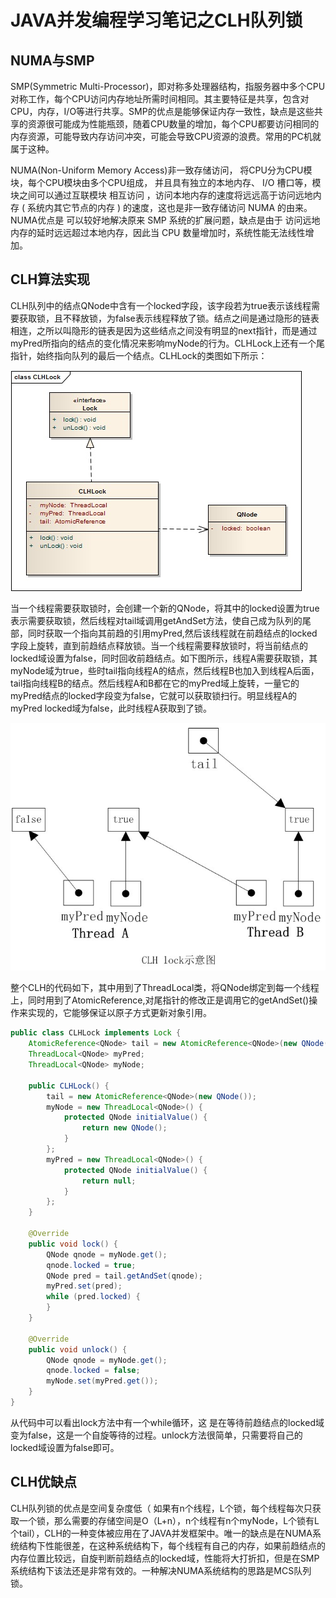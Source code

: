 # JAVA并发编程学习笔记之CLH队列锁



## NUMA与SMP

SMP(Symmetric Multi-Processor)，即对称多处理器结构，指服务器中多个CPU对称工作，每个CPU访问内存地址所需时间相同。其主要特征是共享，包含对CPU，内存，I/O等进行共享。SMP的优点是能够保证内存一致性，缺点是这些共享的资源很可能成为性能瓶颈，随着CPU数量的增加，每个CPU都要访问相同的内存资源，可能导致内存访问冲突，可能会导致CPU资源的浪费。常用的PC机就属于这种。

NUMA(Non-Uniform Memory Access)非一致存储访问， 将CPU分为CPU模块，每个CPU模块由多个CPU组成， 并且具有独立的本地内存、 I/O 槽口等，模块之间可以通过互联模块 相互访问 ，访问本地内存的速度将远远高于访问远地内存 ( 系统内其它节点的内存 ) 的速度，这也是非一致存储访问 NUMA 的由来。 NUMA优点是 可以较好地解决原来 SMP 系统的扩展问题，缺点是由于 访问远地内存的延时远远超过本地内存，因此当 CPU 数量增加时，系统性能无法线性增加。

## CLH算法实现

CLH队列中的结点QNode中含有一个locked字段，该字段若为true表示该线程需要获取锁，且不释放锁，为false表示线程释放了锁。结点之间是通过隐形的链表相连，之所以叫隐形的链表是因为这些结点之间没有明显的next指针，而是通过myPred所指向的结点的变化情况来影响myNode的行为。CLHLock上还有一个尾指针，始终指向队列的最后一个结点。CLHLock的类图如下所示：

![1336057027_8106](JAVA并发编程学习笔记之CLH队列锁.assets/1336057027_8106.jpg)

当一个线程需要获取锁时，会创建一个新的QNode，将其中的locked设置为true表示需要获取锁，然后线程对tail域调用getAndSet方法，使自己成为队列的尾部，同时获取一个指向其前趋的引用myPred,然后该线程就在前趋结点的locked字段上旋转，直到前趋结点释放锁。当一个线程需要释放锁时，将当前结点的locked域设置为false，同时回收前趋结点。如下图所示，线程A需要获取锁，其myNode域为true，些时tail指向线程A的结点，然后线程B也加入到线程A后面，tail指向线程B的结点。然后线程A和B都在它的myPred域上旋转，一量它的myPred结点的locked字段变为false，它就可以获取锁扫行。明显线程A的myPred locked域为false，此时线程A获取到了锁。

![1336185963_4905](JAVA并发编程学习笔记之CLH队列锁.assets/1336185963_4905.jpg)

整个CLH的代码如下，其中用到了ThreadLocal类，将QNode绑定到每一个线程上，同时用到了AtomicReference,对尾指针的修改正是调用它的getAndSet()操作来实现的，它能够保证以原子方式更新对象引用。

```java
public class CLHLock implements Lock {
	AtomicReference<QNode> tail = new AtomicReference<QNode>(new QNode());
	ThreadLocal<QNode> myPred;
	ThreadLocal<QNode> myNode;

	public CLHLock() {
		tail = new AtomicReference<QNode>(new QNode());
		myNode = new ThreadLocal<QNode>() {
			protected QNode initialValue() {
				return new QNode();
			}
		};
		myPred = new ThreadLocal<QNode>() {
			protected QNode initialValue() {
				return null;
			}
		};
	}

	@Override
	public void lock() {
		QNode qnode = myNode.get();
		qnode.locked = true;
		QNode pred = tail.getAndSet(qnode);
		myPred.set(pred);
		while (pred.locked) {
		}
	}

	@Override
	public void unlock() {
		QNode qnode = myNode.get();
		qnode.locked = false;
		myNode.set(myPred.get());
	}
}	
```

从代码中可以看出lock方法中有一个while循环，这 是在等待前趋结点的locked域变为false，这是一个自旋等待的过程。unlock方法很简单，只需要将自己的locked域设置为false即可。

## CLH优缺点

CLH队列锁的优点是空间复杂度低（ 如果有n个线程，L个锁，每个线程每次只获取一个锁，那么需要的存储空间是O（L+n），n个线程有n个myNode，L个锁有L个tail），CLH的一种变体被应用在了JAVA并发框架中。唯一的缺点是在NUMA系统结构下性能很差，在这种系统结构下，每个线程有自己的内存，如果前趋结点的内存位置比较远，自旋判断前趋结点的locked域，性能将大打折扣，但是在SMP系统结构下该法还是非常有效的。一种解决NUMA系统结构的思路是MCS队列锁。

